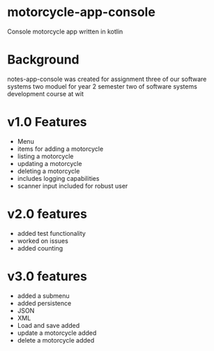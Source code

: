 # motorcycle-app-console
Console motorcycle app written in kotlin

# Background
notes-app-console was created for assignment three of our software systems two moduel for year 2 semester two of software systems development course at wit 

# v1.0 Features 
- Menu 
- items for adding a motorcycle
- listing a motorcycle
- updating a motorcycle
- deleting a motorcycle
- includes logging capabilities 
- scanner input included for robust user 
# v2.0 features 
- added test functionality 
- worked on issues
- added counting 
# v3.0 features 
- added a submenu 
- added persistence 
- JSON
- XML 
- Load and save added 
- update a motorcycle added 
- delete a motorcycle added 
